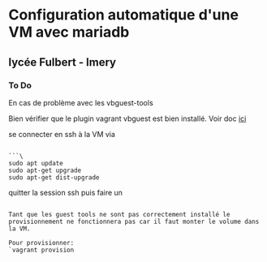 # Configuration automatique d'une VM avec mariadb

## lycée Fulbert - lmery

### To Do

En cas de problème avec les vbguest-tools

Bien vérifier que le plugin vagrant vbguest est bien installé. Voir doc [ici](https://github.com/dotless-de/vagrant-vbguest)

se connecter en ssh à la VM via

```vagrant ssh

```\
sudo apt update
sudo apt-get upgrade
sudo apt-get dist-upgrade
```

quitter la session ssh puis faire un

```vagrant reload

Tant que les guest tools ne sont pas correctement installé le provisionnement ne fonctionnera pas car il faut monter le volume dans la VM.

Pour provisionner:
`vagrant provision




